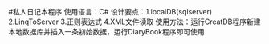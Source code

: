 #私人日记本程序
使用语言：C#
设计要点：1.localDB(sqlserver)
          2.LinqToServer
          3.正则表达式
          4.XML文件读取
使用方法：运行CreatDB程序新建本地数据库并插入一条初始数据，运行DiaryBook程序即可使用
